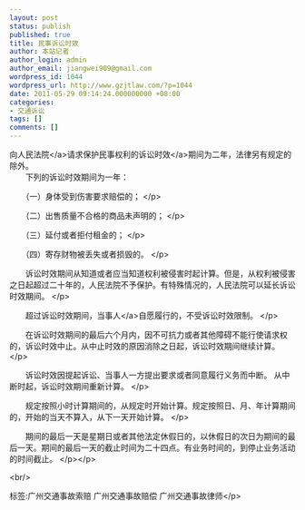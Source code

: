 ```yaml
---
layout: post
status: publish
published: true
title: 民事诉讼时效
author: 本站记者
author_login: admin
author_email: jiangwei909@gmail.com
wordpress_id: 1044
wordpress_url: http://www.gzjtlaw.com/?p=1044
date: 2011-05-29 09:14:24.000000000 +08:00
categories:
- 交通诉讼
tags: []
comments: []
---
```

<p><p>向<a>人民法院<&#47;a>请求保护民事权利的<a>诉讼时效<&#47;a>期间为二年，法律另有规定的除外。 <br>　　下列的诉讼时效期间为一年：<p>　　（一）身体受到伤害要求赔偿的； <&#47;p><p>　　（二）出售质量不合格的商品未声明的； <&#47;p><p>　　（三）延付或者拒付租金的； <&#47;p><p>　　（四）寄存财物被丢失或者损毁的。 <&#47;p><p>　　诉讼时效期间从知道或者应当知道权利被侵害时起计算。但是，从权利被侵害之日起超过二十年的，人民法院不予保护。有特殊情况的，人民法院可以延长诉讼时效期间。 <&#47;p><p>　　超过诉讼时效期间，<a>当事人<&#47;a>自愿履行的，不受诉讼时效限制。 <&#47;p><p>　　在诉讼时效期间的最后六个月内，因不可抗力或者其他障碍不能行使请求权的，诉讼时效中止。从中止时效的原因消除之日起，诉讼时效期间继续计算。 <&#47;p><p>　　诉讼时效因提起诉讼、当事人一方提出要求或者同意履行义务而中断。 从中断时起，诉讼时效期间重新计算。 <&#47;p><p>　　规定按照小时计算期间的，从规定时开始计算。规定按照日、月、年计算期间的，开始的当天不算入，从下一天开始计算。 <&#47;p><p>　　期间的最后一天是星期日或者其他法定休假日的，以休假日的次日为期间的最后一天。期间的最后一天的截止时间为二十四点。有业务时间的，到停止业务活动的时间截止。 <&#47;p><&#47;p><br&#47;><p>标签:广州交通事故索赔 广州交通事故赔偿 广州交通事故律师<&#47;p>
